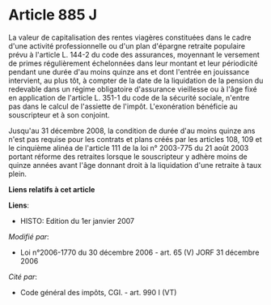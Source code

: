 # Article 885 J

La valeur de capitalisation des rentes viagères constituées dans le cadre d'une activité professionnelle ou d'un plan
d'épargne retraite populaire prévu à l'article L. 144-2 du code des assurances, moyennant le versement de primes
régulièrement échelonnées dans leur montant et leur périodicité pendant une durée d'au moins quinze ans et dont l'entrée en
jouissance intervient, au plus tôt, à compter de la date de la liquidation de la pension du redevable dans un régime
obligatoire d'assurance vieillesse ou à l'âge fixé en application de l'article L. 351-1 du code de la sécurité sociale,
n'entre pas dans le calcul de l'assiette de l'impôt. L'exonération bénéficie au souscripteur et à son conjoint.

Jusqu'au 31 décembre 2008, la condition de durée d'au moins quinze ans n'est pas requise pour les contrats et plans créés par
les articles 108, 109 et le cinquième alinéa de l'article 111 de la loi n° 2003-775 du 21 août 2003 portant réforme des
retraites lorsque le souscripteur y adhère moins de quinze années avant l'âge donnant droit à la liquidation d'une retraite à
taux plein.

**Liens relatifs à cet article**

**Liens**:

  - HISTO: Edition du 1er janvier 2007

_Modifié par_:

  - Loi n°2006-1770 du 30 décembre 2006 - art. 65 (V) JORF 31 décembre 2006

_Cité par_:

  - Code général des impôts, CGI. - art. 990 I (VT)

